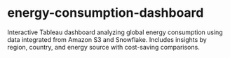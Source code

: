 # energy-consumption-dashboard
Interactive Tableau dashboard analyzing global energy consumption using data integrated from Amazon S3 and Snowflake. Includes insights by region, country, and energy source with cost-saving comparisons.
